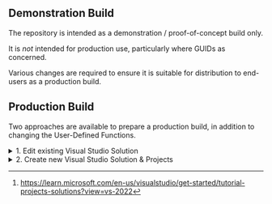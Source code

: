 ## Demonstration Build

The repository is intended as a demonstration / proof-of-concept build only.

It is _not_ intended for production use, particularly where GUIDs as concerned.

Various changes are required to ensure it is suitable for distribution to end-users as a production build.

## Production Build

Two approaches are available to prepare a production build, in addition to changing the User-Defined Functions.

<details><summary>1. Edit existing Visual Studio Solution</summary>
<p>

* Search *ALL* solution and project file for GUIDs

* Change all GUIDs to newly-created values - (Tools > Create GUID)

* Check / Update `<ProgId("AUTOMATION.Functions")>` in Functions.vb

* Check / Update project `AUTO_INSTALLER_nn` properties - Press F4 to view

* Rebuild Solution and test fully before distribution

</p>
</details> 

<details><summary>2. Create new Visual Studio Solution & Projects</summary>
<p>

_This is the preferred approach and should result in a 'cleaner' build with less errors._

See [^1] for further information on Solutions and Projects.

<details><summary>Create New Visual Studio Solution</summary>
<p>

* Start Visual Studio and select `Create a New Project`.

* Select [`Blank Solution`](/SCREENSHOTS/VISUAL_STUDIO_NEW_BLANK_SOLUTION.png) as the Project Template and save with a name of your choice.

* In Solution Explorer, Right-Hand Click the above and select Add > New Project

</p>
</details> 

<details><summary>Create New Visual Studio .Net Project</summary>
<p>

* Add a new [Class Library .NET Framework](/SCREENSHOTS/VISUAL_STUDIO_NEW_CLASS_LIBRARY.png) Project and save with a name of your choice.
* Add a new 

</p>
</details> 

<details><summary>Create New Visual Studio Installer Projects</summary>
<p>

In Solution Explorer, Right-Hand Click

* Add a new [Setup Project](/SCREENSHOTS/VISUAL_STUDIO_NEW_SETUP_PROJECT.png) Project and save with a name of your choice for 32-Bit Install.

* Add a second new [Setup Project](/SCREENSHOTS/VISUAL_STUDIO_NEW_SETUP_PROJECT.png) Project and save with a name of your choice for 64-Bit Install.

</p>
</details> 

</p>
</details> 





[^1]:https://learn.microsoft.com/en-us/visualstudio/get-started/tutorial-projects-solutions?view=vs-2022

